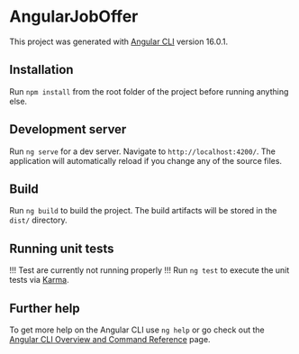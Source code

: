 # AngularJobOffer

This project was generated with [Angular CLI](https://github.com/angular/angular-cli) version 16.0.1.

## Installation

Run `npm install` from the root folder of the project before running anything else.

## Development server

Run `ng serve` for a dev server. Navigate to `http://localhost:4200/`. The application will automatically reload if you change any of the source files.

## Build

Run `ng build` to build the project. The build artifacts will be stored in the `dist/` directory.

## Running unit tests

!!! Test are currently not running properly !!!
Run `ng test` to execute the unit tests via [Karma](https://karma-runner.github.io).

## Further help

To get more help on the Angular CLI use `ng help` or go check out the [Angular CLI Overview and Command Reference](https://angular.io/cli) page.
